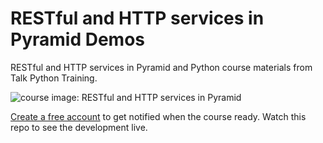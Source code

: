 # RESTful and HTTP services in Pyramid Demos

RESTful and HTTP services in Pyramid and Python course materials from Talk Python Training.

![course image: RESTful and HTTP services in Pyramid](https://raw.githubusercontent.com/mikeckennedy/restful-services-in-pyramid/master/readme_resources/restful-pyramid-materials-sm.png)

[Create a free account](https://training.talkpython.fm/) to get notified when the course ready. Watch this repo to see the development live.
